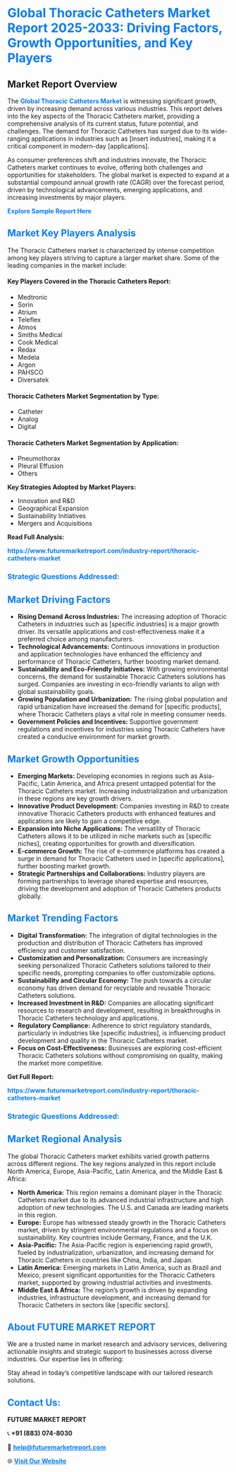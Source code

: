 <h1 style="color: #007BFF;">Global Thoracic Catheters Market Report 2025-2033: Driving Factors, Growth Opportunities, and Key Players</h1>

<section id="overview">
<h2>Market Report Overview</h2>
<p>The <a href="https://www.futuremarketreport.com/industry-report/thoracic-catheters-market" style="color: #007BFF; text-decoration: none;"><strong>Global Thoracic Catheters Market</strong></a> is witnessing significant growth, driven by increasing demand across various industries. This report delves into the key aspects of the Thoracic Catheters market, providing a comprehensive analysis of its current status, future potential, and challenges. The demand for Thoracic Catheters has surged due to its wide-ranging applications in industries such as [insert industries], making it a critical component in modern-day [applications].</p>
<p>As consumer preferences shift and industries innovate, the Thoracic Catheters market continues to evolve, offering both challenges and opportunities for stakeholders. The global market is expected to expand at a substantial compound annual growth rate (CAGR) over the forecast period, driven by technological advancements, emerging applications, and increasing investments by major players.</p>
</section>

<section id="overview">
<p><a href="https://www.futuremarketreport.com/request-sample/reportId=80398" style="color: #007BFF; text-decoration: none;"><strong>Explore Sample Report Here</strong></a></p>
</section>

<section id="key-players">
<h2 style="color: #007BFF;">Market Key Players Analysis</h2>
<p>The Thoracic Catheters market is characterized by intense competition among key players striving to capture a larger market share. Some of the leading companies in the market include:</p>
<h4>Key Players Covered in the Thoracic Catheters Report:</h4>
<ul><li>Medtronic</li><li>Sorin</li><li>Atrium</li><li>Teleflex</li><li>Atmos</li><li>Smiths Medical</li><li>Cook Medical</li><li>Redax</li><li>Medela</li><li>Argon</li><li>PAHSCO</li><li>Diversatek</li></ul>
<h4>Thoracic Catheters Market Segmentation by Type:</h4>
<ul><li>Catheter</li><li>Analog</li><li>Digital</li></ul>

<h4>Thoracic Catheters Market Segmentation by Application:</h4>
<ul><li>Pneumothorax</li><li>Pleural Effusion</li><li>Others</li></ul>
<p><strong>Key Strategies Adopted by Market Players:</strong></p>
<ul>
<li>Innovation and R&D</li>
<li>Geographical Expansion</li>
<li>Sustainability Initiatives</li>
<li>Mergers and Acquisitions</li>
</ul>
</section>

<section>
<p><strong>Read Full Analysis: </strong></p><a href="https://www.futuremarketreport.com/industry-report/thoracic-catheters-market" style="color: #007BFF; text-decoration: none;"><strong>https://www.futuremarketreport.com/industry-report/thoracic-catheters-market</strong></a>
<h3 style="color: #007BFF;">Strategic Questions Addressed:</h3>
</section>

<section id="driving-factors">
<h2 style="color: #007BFF;">Market Driving Factors</h2>
<ul>
<li><strong>Rising Demand Across Industries:</strong> The increasing adoption of Thoracic Catheters in industries such as [specific industries] is a major growth driver. Its versatile applications and cost-effectiveness make it a preferred choice among manufacturers.</li>
<li><strong>Technological Advancements:</strong> Continuous innovations in production and application technologies have enhanced the efficiency and performance of Thoracic Catheters, further boosting market demand.</li>
<li><strong>Sustainability and Eco-Friendly Initiatives:</strong> With growing environmental concerns, the demand for sustainable Thoracic Catheters solutions has surged. Companies are investing in eco-friendly variants to align with global sustainability goals.</li>
<li><strong>Growing Population and Urbanization:</strong> The rising global population and rapid urbanization have increased the demand for [specific products], where Thoracic Catheters plays a vital role in meeting consumer needs.</li>
<li><strong>Government Policies and Incentives:</strong> Supportive government regulations and incentives for industries using Thoracic Catheters have created a conducive environment for market growth.</li>
</ul>
</section>

<section id="growth-opportunities">
<h2 style="color: #007BFF;">Market Growth Opportunities</h2>
<ul>
<li><strong>Emerging Markets:</strong> Developing economies in regions such as Asia-Pacific, Latin America, and Africa present untapped potential for the Thoracic Catheters market. Increasing industrialization and urbanization in these regions are key growth drivers.</li>
<li><strong>Innovative Product Development:</strong> Companies investing in R&D to create innovative Thoracic Catheters products with enhanced features and applications are likely to gain a competitive edge.</li>
<li><strong>Expansion into Niche Applications:</strong> The versatility of Thoracic Catheters allows it to be utilized in niche markets such as [specific niches], creating opportunities for growth and diversification.</li>
<li><strong>E-commerce Growth:</strong> The rise of e-commerce platforms has created a surge in demand for Thoracic Catheters used in [specific applications], further boosting market growth.</li>
<li><strong>Strategic Partnerships and Collaborations:</strong> Industry players are forming partnerships to leverage shared expertise and resources, driving the development and adoption of Thoracic Catheters products globally.</li>
</ul>
</section>

<section id="trending-factors">
<h2 style="color: #007BFF;">Market Trending Factors</h2>
<ul>
<li><strong>Digital Transformation:</strong> The integration of digital technologies in the production and distribution of Thoracic Catheters has improved efficiency and customer satisfaction.</li>
<li><strong>Customization and Personalization:</strong> Consumers are increasingly seeking personalized Thoracic Catheters solutions tailored to their specific needs, prompting companies to offer customizable options.</li>
<li><strong>Sustainability and Circular Economy:</strong> The push towards a circular economy has driven demand for recyclable and reusable Thoracic Catheters solutions.</li>
<li><strong>Increased Investment in R&D:</strong> Companies are allocating significant resources to research and development, resulting in breakthroughs in Thoracic Catheters technology and applications.</li>
<li><strong>Regulatory Compliance:</strong> Adherence to strict regulatory standards, particularly in industries like [specific industries], is influencing product development and quality in the Thoracic Catheters market.</li>
<li><strong>Focus on Cost-Effectiveness:</strong> Businesses are exploring cost-efficient Thoracic Catheters solutions without compromising on quality, making the market more competitive.</li>
</ul>
</section>

<section>
<p><strong>Get Full Report: </strong></p><a href="https://www.futuremarketreport.com/industry-report/thoracic-catheters-market" style="color: #007BFF; text-decoration: none;"><strong>https://www.futuremarketreport.com/industry-report/thoracic-catheters-market</strong></a>
<h3 style="color: #007BFF;">Strategic Questions Addressed:</h3>
</section>


<section id="regional-analysis">
<h2 style="color: #007BFF;">Market Regional Analysis</h2>
<p>The global Thoracic Catheters market exhibits varied growth patterns across different regions. The key regions analyzed in this report include North America, Europe, Asia-Pacific, Latin America, and the Middle East & Africa:</p>
<ul>
<li><strong>North America:</strong> This region remains a dominant player in the Thoracic Catheters market due to its advanced industrial infrastructure and high adoption of new technologies. The U.S. and Canada are leading markets in this region.</li>
<li><strong>Europe:</strong> Europe has witnessed steady growth in the Thoracic Catheters market, driven by stringent environmental regulations and a focus on sustainability. Key countries include Germany, France, and the U.K.</li>
<li><strong>Asia-Pacific:</strong> The Asia-Pacific region is experiencing rapid growth, fueled by industrialization, urbanization, and increasing demand for Thoracic Catheters in countries like China, India, and Japan.</li>
<li><strong>Latin America:</strong> Emerging markets in Latin America, such as Brazil and Mexico, present significant opportunities for the Thoracic Catheters market, supported by growing industrial activities and investments.</li>
<li><strong>Middle East & Africa:</strong> The region’s growth is driven by expanding industries, infrastructure development, and increasing demand for Thoracic Catheters in sectors like [specific sectors].</li>
</ul>
</section>

<footer>
<h2 style="color: #007BFF;">About FUTURE MARKET REPORT</h2>
<p>We are a trusted name in market research and advisory services, delivering actionable insights and strategic support to businesses across diverse industries. Our expertise lies in offering:</p>

<p>Stay ahead in today’s competitive landscape with our tailored research solutions.</p>

<h2 style="color: #007BFF;">Contact Us:</h2>
<p><strong>FUTURE MARKET REPORT</strong></p>
<p>📞 <strong>+91 (883) 074-8030</strong></p>
<p>📧 <strong><a href="mailto:help@futuremarketreport.com" style="color: #007BFF;">help@futuremarketreport.com</a></strong></p>
<p>🌐 <strong><a href="https://www.futuremarketreport.com/" style="color: #007BFF;">Visit Our Website</a></strong></p>
</footer>